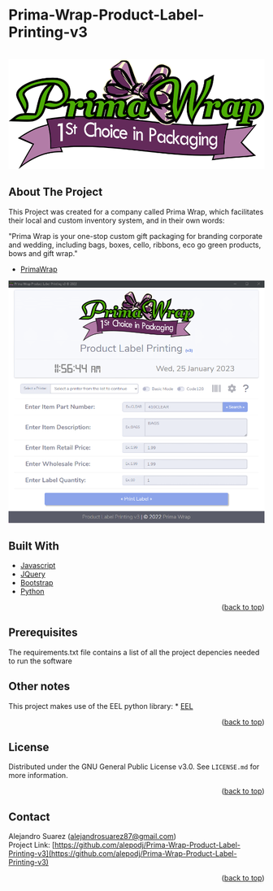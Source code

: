 # Prima-Wrap-Product-Label-Printing-v3

<!-- PROJECT LOGO -->
<br />
<div align="center">
  <a href="https://github.com/alepodj/Prima-Wrap-Product-Label-Printing-v3">
    <img src="web/img/logo.png" alt="Logo">
  </a>
</div>



<!-- ABOUT THE PROJECT -->
## About The Project

This Project was created for a company called Prima Wrap, which facilitates their local and custom inventory system, and in their own words:

"Prima Wrap is your one-stop custom gift packaging for branding corporate and wedding, including bags, boxes, cello, ribbons, eco go green products, bows and gift wrap."

* [PrimaWrap](http://primawrap.com/)

<div align="center">
  <a href="https://github.com/alepodj/Prima-Wrap-Product-Label-Printing-v3">
    <img src="web/img/demo1.png" alt="Demo1">
  </a>
</div>

## Built With

* [Javascript](Javascript.com)
* [JQuery](JQuery.com)
* [Bootstrap](Bootstrap.com)
* [Python](Python.com)

<p align="right">(<a href="#readme-top">back to top</a>)</p>



<!-- GETTING STARTED -->
## Prerequisites

The requirements.txt file contains a list of all the project depencies needed to run the software

## Other notes

This project makes use of the EEL python library: * [EEL](https://github.com/python-eel/Eel)

<p align="right">(<a href="#readme-top">back to top</a>)</p>



<!-- LICENSE -->
## License

Distributed under the GNU General Public License v3.0. See `LICENSE.md` for more information.

<p align="right">(<a href="#readme-top">back to top</a>)</p>



<!-- CONTACT -->
## Contact

Alejandro Suarez (alejandrosuarez87@gmail.com)<br>
Project Link: [https://github.com/alepodj/Prima-Wrap-Product-Label-Printing-v3](https://github.com/alepodj/Prima-Wrap-Product-Label-Printing-v3)

<p align="right">(<a href="#readme-top">back to top</a>)</p>
